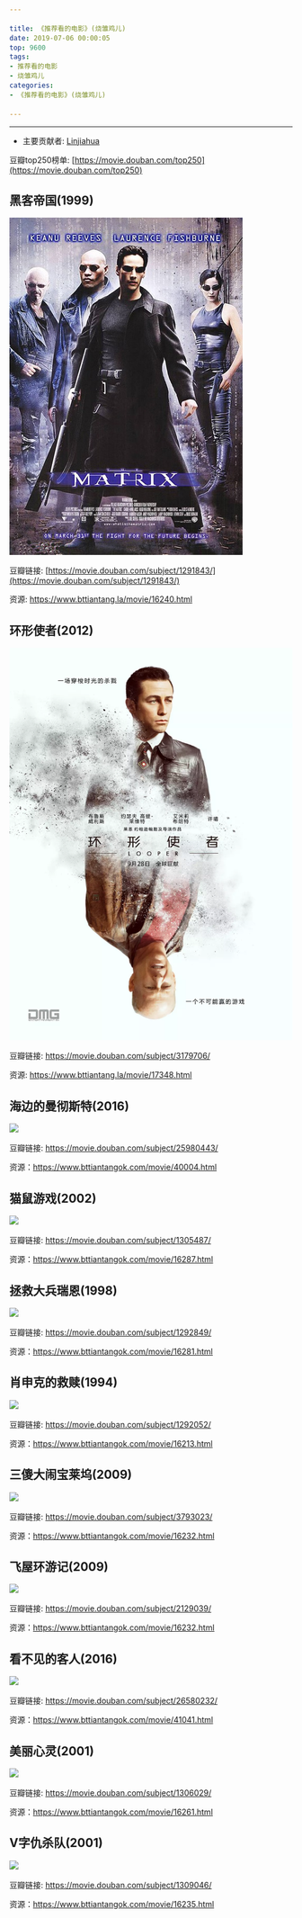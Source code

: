 ```yaml
---

title: 《推荐看的电影》(烧雏鸡儿)
date: 2019-07-06 00:00:05
top: 9600
tags: 
- 推荐看的电影
- 烧雏鸡儿
categories:
- 《推荐看的电影》(烧雏鸡儿)

---
```


------

<!-- more -->

- 主要贡献者: [Linjiahua](https://github.com/Linjiahua)

豆瓣top250榜单: [https://movie.douban.com/top250](https://movie.douban.com/top250)


## 黑客帝国(1999)

![](https://raw.githubusercontent.com/zhaoolee/GraphBed/master/zhaoolee_images000002/56cae86a632ad275e693d36f6442e4ad.png)



豆瓣链接: [https://movie.douban.com/subject/1291843/](https://movie.douban.com/subject/1291843/)

资源: <https://www.bttiantang.la/movie/16240.html>





## 环形使者(2012)



![](https://raw.githubusercontent.com/zhaoolee/GraphBed/master/zhaoolee_images000002/7bd9936e258e39eb5312fe74e271caa2.png)



豆瓣链接: https://movie.douban.com/subject/3179706/

资源: <https://www.bttiantang.la/movie/17348.html>





## 海边的曼彻斯特(2016)


![](https://github.com/Linjiahua/my_images/blob/master/images/p2496940327.jpg)



豆瓣链接: https://movie.douban.com/subject/25980443/


资源：<https://www.bttiantangok.com/movie/40004.html>





## 猫鼠游戏(2002)


![](https://github.com/Linjiahua/my_images/blob/master/images/p453924541.jpg)



豆瓣链接: https://movie.douban.com/subject/1305487/


资源：<https://www.bttiantangok.com/movie/16287.html>





## 拯救大兵瑞恩(1998)

![](https://github.com/Linjiahua/my_images/blob/master/images/p1014542496.jpg)



豆瓣链接: https://movie.douban.com/subject/1292849/


资源：<https://www.bttiantangok.com/movie/16281.html>





## 肖申克的救赎(1994)


![](https://github.com/Linjiahua/my_images/blob/master/images/p480747492.jpg)



豆瓣链接: https://movie.douban.com/subject/1292052/


资源：<https://www.bttiantangok.com/movie/16213.html>





## 三傻大闹宝莱坞(2009)


![](https://github.com/Linjiahua/my_images/blob/master/images/p579729551.jpg)



豆瓣链接: https://movie.douban.com/subject/3793023/


资源：<https://www.bttiantangok.com/movie/16232.html>





## 飞屋环游记(2009)


![](https://github.com/Linjiahua/my_images/blob/master/images/p2553594918.jpg)



豆瓣链接: https://movie.douban.com/subject/2129039/


资源：<https://www.bttiantangok.com/movie/16232.html>





## 看不见的客人(2016)


![](https://github.com/Linjiahua/my_images/blob/master/images/p2449229311.jpg)



豆瓣链接: https://movie.douban.com/subject/26580232/


资源：<https://www.bttiantangok.com/movie/41041.html>





## 美丽心灵(2001)


![](https://github.com/Linjiahua/my_images/blob/master/images/p1665997400.jpg)



豆瓣链接: https://movie.douban.com/subject/1306029/


资源：<https://www.bttiantangok.com/movie/16261.html>





## V字仇杀队(2001)


![](https://github.com/Linjiahua/my_images/blob/master/images/p1465235231.jpg)



豆瓣链接: https://movie.douban.com/subject/1309046/


资源：<https://www.bttiantangok.com/movie/16235.html>
